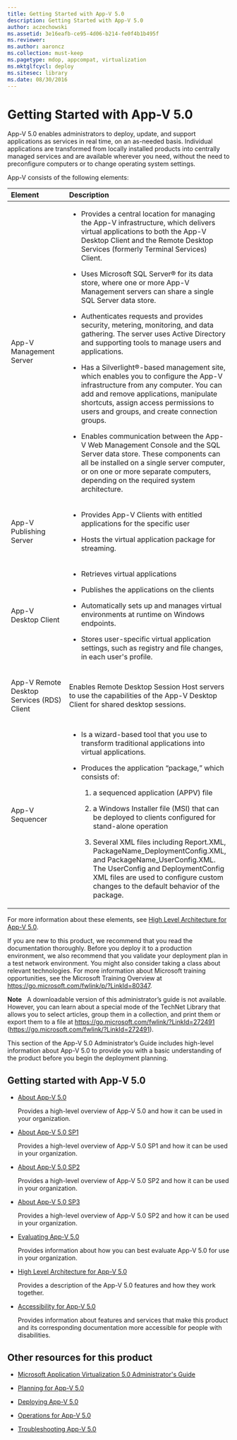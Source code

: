```yaml
---
title: Getting Started with App-V 5.0
description: Getting Started with App-V 5.0
author: aczechowski
ms.assetid: 3e16eafb-ce95-4d06-b214-fe0f4b1b495f
ms.reviewer:
ms.author: aaroncz
ms.collection: must-keep
ms.pagetype: mdop, appcompat, virtualization
ms.mktglfcycl: deploy
ms.sitesec: library
ms.date: 08/30/2016
---
```



# Getting Started with App-V 5.0


App-V 5.0 enables administrators to deploy, update, and support applications as services in real time, on an as-needed basis. Individual applications are transformed from locally installed products into centrally managed services and are available wherever you need, without the need to preconfigure computers or to change operating system settings.

App-V consists of the following elements:

<table>
<colgroup>
<col width="50%" />
<col width="50%" />
</colgroup>
<thead>
<tr class="header">
<th align="left">Element</th>
<th align="left">Description</th>
</tr>
</thead>
<tbody>
<tr class="odd">
<td align="left"><p>App-V Management Server</p></td>
<td align="left"><ul>
<li><p>Provides a central location for managing the App-V infrastructure, which delivers virtual applications to both the App-V Desktop Client and the Remote Desktop Services (formerly Terminal Services) Client.</p></li>
<li><p>Uses Microsoft SQL Server® for its data store, where one or more App-V Management servers can share a single SQL Server data store.</p></li>
<li><p>Authenticates requests and provides security, metering, monitoring, and data gathering. The server uses Active Directory and supporting tools to manage users and applications.</p></li>
<li><p>Has a Silverlight®-based management site, which enables you to configure the App-V infrastructure from any computer. You can add and remove applications, manipulate shortcuts, assign access permissions to users and groups, and create connection groups.</p></li>
<li><p>Enables communication between the App-V Web Management Console and the SQL Server data store. These components can all be installed on a single server computer, or on one or more separate computers, depending on the required system architecture.</p></li>
</ul></td>
</tr>
<tr class="even">
<td align="left"><p>App-V Publishing Server</p></td>
<td align="left"><ul>
<li><p>Provides App-V Clients with entitled applications for the specific user</p></li>
<li><p>Hosts the virtual application package for streaming.</p></li>
</ul></td>
</tr>
<tr class="odd">
<td align="left"><p>App-V Desktop Client</p></td>
<td align="left"><ul>
<li><p>Retrieves virtual applications</p></li>
<li><p>Publishes the applications on the clients</p></li>
<li><p>Automatically sets up and manages virtual environments at runtime on Windows endpoints.</p></li>
<li><p>Stores user-specific virtual application settings, such as registry and file changes, in each user&#39;s profile.</p></li>
</ul></td>
</tr>
<tr class="even">
<td align="left"><p>App-V Remote Desktop Services (RDS) Client</p></td>
<td align="left"><p>Enables Remote Desktop Session Host servers to use the capabilities of the App-V Desktop Client for shared desktop sessions.</p></td>
</tr>
<tr class="odd">
<td align="left"><p>App-V Sequencer</p></td>
<td align="left"><ul>
<li><p>Is a wizard-based tool that you use to transform traditional applications into virtual applications.</p></li>
<li><p>Produces the application “package,” which consists of:</p>
<ol>
<li><p>a sequenced application (APPV) file</p></li>
<li><p>a Windows Installer file (MSI) that can be deployed to clients configured for stand-alone operation</p></li>
<li><p>Several XML files including Report.XML, PackageName_DeploymentConfig.XML, and PackageName_UserConfig.XML. The UserConfig and DeploymentConfig XML files are used to configure custom changes to the default behavior of the package.</p></li>
</ol></li>
</ul></td>
</tr>
</tbody>
</table>



For more information about these elements, see [High Level Architecture for App-V 5.0](high-level-architecture-for-app-v-50.md).

If you are new to this product, we recommend that you read the documentation thoroughly. Before you deploy it to a production environment, we also recommend that you validate your deployment plan in a test network environment. You might also consider taking a class about relevant technologies. For more information about Microsoft training opportunities, see the Microsoft Training Overview at <https://go.microsoft.com/fwlink/p/?LinkId=80347>.

**Note**  
A downloadable version of this administrator’s guide is not available. However, you can learn about a special mode of the TechNet Library that allows you to select articles, group them in a collection, and print them or export them to a file at <https://go.microsoft.com/fwlink/?LinkId=272491> (https://go.microsoft.com/fwlink/?LinkId=272491).



This section of the App-V 5.0 Administrator’s Guide includes high-level information about App-V 5.0 to provide you with a basic understanding of the product before you begin the deployment planning.

## Getting started with App-V 5.0


-   [About App-V 5.0](about-app-v-50.md)

    Provides a high-level overview of App-V 5.0 and how it can be used in your organization.

-   [About App-V 5.0 SP1](about-app-v-50-sp1.md)

    Provides a high-level overview of App-V 5.0 SP1 and how it can be used in your organization.

-   [About App-V 5.0 SP2](about-app-v-50-sp2.md)

    Provides a high-level overview of App-V 5.0 SP2 and how it can be used in your organization.

-   [About App-V 5.0 SP3](about-app-v-50-sp3.md)

    Provides a high-level overview of App-V 5.0 SP2 and how it can be used in your organization.

-   [Evaluating App-V 5.0](evaluating-app-v-50.md)

    Provides information about how you can best evaluate App-V 5.0 for use in your organization.

-   [High Level Architecture for App-V 5.0](high-level-architecture-for-app-v-50.md)

    Provides a description of the App-V 5.0 features and how they work together.

-   [Accessibility for App-V 5.0](accessibility-for-app-v-50.md)

    Provides information about features and services that make this product and its corresponding documentation more accessible for people with disabilities.

## <a href="" id="other-resources-for-this-product-"></a>Other resources for this product


-   [Microsoft Application Virtualization 5.0 Administrator's Guide](microsoft-application-virtualization-50-administrators-guide.md)

-   [Planning for App-V 5.0](planning-for-app-v-50-rc.md)

-   [Deploying App-V 5.0](deploying-app-v-50.md)

-   [Operations for App-V 5.0](operations-for-app-v-50.md)

-   [Troubleshooting App-V 5.0](troubleshooting-app-v-50.md)














